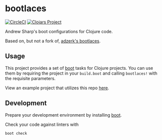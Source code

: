 # bootlaces
[![CircleCI](https://circleci.com/gh/ags799/bootlaces.svg?style=shield&circle-token=82acf73298c23c3e10fd6e1ac601cb4ccf153efc)](https://circleci.com/gh/ags799/bootlaces)
[![Clojars Project](https://img.shields.io/clojars/v/ags799/bootlaces.svg)](https://clojars.org/ags799/bootlaces)

Andrew Sharp's boot configurations for Clojure code.

Based on, but not a fork of,
[adzerk's bootlaces](https://github.com/adzerk-oss/bootlaces).

## Usage

This project provides a set of [boot](boot-clj.com) tasks for Clojure projects.
You can use them by requiring the project in your `build.boot` and calling
`bootlaces!` with the requisite parameters.

View an example project that utilizes this repo
[here](https://github.com/ags799/clojure-example).

## Development

Prepare your development environment by installing [boot](boot-clj.com).

Check your code against linters with

    boot check
